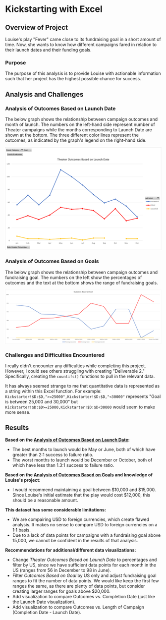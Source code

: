 # Kickstarting with Excel

## Overview of Project
Louise's play "Fever" came close to its fundraising goal in a short amount of time. Now, she wants to know how different campaigns fared in relation to their launch dates and their funding goals.

### Purpose
The purpose of this analysis is to provide Louise with actionable information such that her project has the highest possible chance for success.

## Analysis and Challenges

### Analysis of Outcomes Based on Launch Date
The below graph shows the relationship between campaign outcomes and month of launch. The numbers on the left-hand side represent number of Theater campaigns while the months corresponding to Launch Date are shown at the bottom. The three different color lines represent the outcomes, as indicated by the graph's legend on the right-hand side.

![Theater Outcomes vs Launch Date](https://github.com/cdeanatx/kickstarter-analysis/blob/main/Theater_Outcomes_vs_Launch.png)

### Analysis of Outcomes Based on Goals
The below graph shows the relationship between campaign outcomes and fundraising goal. The numbers on the left show the percentages of outcomes and the text at the bottom shows the range of fundraising goals.

![Theater Outcomes vs Fundraising Goal](https://github.com/cdeanatx/kickstarter-analysis/blob/main/Outcomes_vs_Goals.png)

### Challenges and Difficulties Encountered
I really didn't encounter any difficulties while completing this project. However, I could see others struggling with creating "Deliverable 2." Specifically, creating the `countifs()` functions to pull in the relevant data.

It has always seemed strange to me that quantitative data is represented as a string within this Excel function. For example: `Kickstarter!$D:$D,">=25000",Kickstarter!$D:$D,"<30000"` represents "Goal is between 25,000 and 30,000" but `Kickstarter!$D:$D>=25000,Kickstarter!$D:$D<30000` would seem to make more sense.
 
## Results

**Based on the [Analysis of Outcomes Based on Launch Date](#analysis-of-outcomes-based-on-launch-date):**

- The best months to launch would be May or June, both of which have greater than 2:1 success to failure ratio.
- The worst months to launch would be December or October, both of which have less than 1.3:1 success to failure ratio.

**Based on the [Analysis of Outcomes Based on Goals](#analysis-of-outcomes-based-on-goals) and knowledge of Louise's project:**

- I would recommend maintaining a goal between $10,000 and $15,000. Since Louise's initial estimate that the play would cost $12,000, this should be a reasonable amount.

**This dataset has some considerable limitations:**

- We are compairing USD to foreign currencies, which create flawed analysis. It makes no sense to compare USD to foreign currencies on a 1:1 basis.
- Due to a lack of data points for campaigns with a fundraising goal above 15,000, we cannot be confident in the results of that analysis.

**Recommendations for additional/different data visualizations:**

- Change _Theater Outcomes Based on Launch Date_ to percentages and filter by US, since we have sufficient data points for each month in the US (ranges from 56 in December to 98 in June).
- Filter _Outcomes Based on Goal_ by US only and adjust fundraising goal ranges to fit the number of data points. We would like keep the first few ranges the same, as there are plenty of data points, but consider creating larger ranges for goals above $20,000.
- Add visualization to compare Outcomes vs. Completion Date (just like the Launch Date visualization).
- Add visualization to compare Outcomes vs. Length of Campaign (Completion Date - Launch Date).
